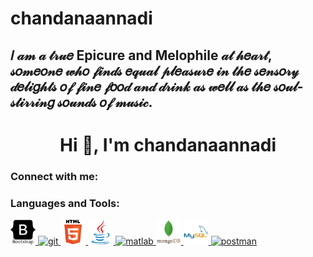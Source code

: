 # chandanaannadi
##  𝐼 𝒶𝓂 𝒶 𝓉𝓇𝓊𝑒 Epicure and Melophile 𝒶𝓉 𝒽𝑒𝒶𝓇𝓉, 𝓈𝑜𝓂𝑒𝑜𝓃𝑒 𝓌𝒽𝑜 𝒻𝒾𝓃𝒹𝓈 𝑒𝓆𝓊𝒶𝓁 𝓅𝓁𝑒𝒶𝓈𝓊𝓇𝑒 𝒾𝓃 𝓉𝒽𝑒 𝓈𝑒𝓃𝓈𝑜𝓇𝓎 𝒹𝑒𝓁𝒾𝑔𝒽𝓉𝓈 𝑜𝒻 𝒻𝒾𝓃𝑒 𝒻𝑜𝑜𝒹 𝒶𝓃𝒹 𝒹𝓇𝒾𝓃𝓀 𝒶𝓈 𝓌𝑒𝓁𝓁 𝒶𝓈 𝓉𝒽𝑒 𝓈𝑜𝓊𝓁-𝓈𝓉𝒾𝓇𝓇𝒾𝓃𝑔 𝓈𝑜𝓊𝓃𝒹𝓈 𝑜𝒻 𝓂𝓊𝓈𝒾𝒸.
<h1 align="center">Hi 👋, I'm chandanaannadi</h1>
<h3 align="left">Connect with me:</h3>
<p align="left">
</p>

<h3 align="left">Languages and Tools:</h3>
<p align="left"> <a href="https://getbootstrap.com" target="_blank" rel="noreferrer"> <img src="https://raw.githubusercontent.com/devicons/devicon/master/icons/bootstrap/bootstrap-plain-wordmark.svg" alt="bootstrap" width="40" height="40"/> </a> <a href="https://git-scm.com/" target="_blank" rel="noreferrer"> <img src="https://www.vectorlogo.zone/logos/git-scm/git-scm-icon.svg" alt="git" width="40" height="40"/> </a> <a href="https://www.w3.org/html/" target="_blank" rel="noreferrer"> <img src="https://raw.githubusercontent.com/devicons/devicon/master/icons/html5/html5-original-wordmark.svg" alt="html5" width="40" height="40"/> </a> <a href="https://www.java.com" target="_blank" rel="noreferrer"> <img src="https://raw.githubusercontent.com/devicons/devicon/master/icons/java/java-original.svg" alt="java" width="40" height="40"/> </a> <a href="https://www.mathworks.com/" target="_blank" rel="noreferrer"> <img src="https://upload.wikimedia.org/wikipedia/commons/2/21/Matlab_Logo.png" alt="matlab" width="40" height="40"/> </a> <a href="https://www.mongodb.com/" target="_blank" rel="noreferrer"> <img src="https://raw.githubusercontent.com/devicons/devicon/master/icons/mongodb/mongodb-original-wordmark.svg" alt="mongodb" width="40" height="40"/> </a> <a href="https://www.mysql.com/" target="_blank" rel="noreferrer"> <img src="https://raw.githubusercontent.com/devicons/devicon/master/icons/mysql/mysql-original-wordmark.svg" alt="mysql" width="40" height="40"/> </a> <a href="https://postman.com" target="_blank" rel="noreferrer"> <img src="https://www.vectorlogo.zone/logos/getpostman/getpostman-icon.svg" alt="postman" width="40" height="40"/> </a> </p>
